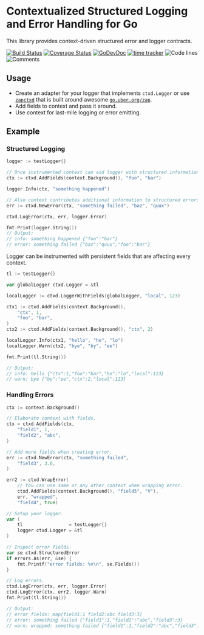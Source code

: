 # Contextualized Structured Logging and Error Handling for Go

This library provides context-driven structured error and logger contracts.

[![Build Status](https://github.com/bool64/ctxd/workflows/test/badge.svg)](https://github.com/bool64/ctxd/actions?query=branch%3Amaster+workflow%3Atest)
[![Coverage Status](https://codecov.io/gh/bool64/ctxd/branch/master/graph/badge.svg)](https://codecov.io/gh/bool64/ctxd)
[![GoDevDoc](https://img.shields.io/badge/dev-doc-00ADD8?logo=go)](https://pkg.go.dev/github.com/bool64/ctxd)
[![time tracker](https://wakatime.com/badge/github/bool64/ctxd.svg)](https://wakatime.com/badge/github/bool64/ctxd)
![Code lines](https://sloc.xyz/github/bool64/ctxd/?category=code)
![Comments](https://sloc.xyz/github/bool64/ctxd/?category=comments)

## Usage

* Create an adapter for your logger that implements `ctxd.Logger` or use [`zapctxd`](https://github.com/bool64/zapctxd)
that is built around awesome [`go.uber.org/zap`](https://pkg.go.dev/go.uber.org/zap).
* Add fields to context and pass it around.
* Use context for last-mile logging or error emitting.

## Example

### Structured Logging

```go
logger := testLogger{}

// Once instrumented context can aid logger with structured information.
ctx := ctxd.AddFields(context.Background(), "foo", "bar")

logger.Info(ctx, "something happened")

// Also context contributes additional information to structured errors.
err := ctxd.NewError(ctx, "something failed", "baz", "quux")

ctxd.LogError(ctx, err, logger.Error)

fmt.Print(logger.String())
// Output:
// info: something happened {"foo":"bar"}
// error: something failed {"baz":"quux","foo":"bar"}
```

Logger can be instrumented with persistent fields that are affecting every context.

```go
tl := testLogger{}

var globalLogger ctxd.Logger = &tl

localLogger := ctxd.LoggerWithFields(globalLogger, "local", 123)

ctx1 := ctxd.AddFields(context.Background(),
    "ctx", 1,
    "foo", "bar",
)
ctx2 := ctxd.AddFields(context.Background(), "ctx", 2)

localLogger.Info(ctx1, "hello", "he", "lo")
localLogger.Warn(ctx2, "bye", "by", "ee")

fmt.Print(tl.String())

// Output:
// info: hello {"ctx":1,"foo":"bar","he":"lo","local":123}
// warn: bye {"by":"ee","ctx":2,"local":123}
```

### Handling Errors

```go
ctx := context.Background()

// Elaborate context with fields.
ctx = ctxd.AddFields(ctx,
    "field1", 1,
    "field2", "abc",
)

// Add more fields when creating error.
err := ctxd.NewError(ctx, "something failed",
    "field3", 3.0,
)

err2 := ctxd.WrapError(
    // You can use same or any other context when wrapping error.
    ctxd.AddFields(context.Background(), "field5", "V"),
    err, "wrapped",
    "field4", true)

// Setup your logger.
var (
    tl                 = testLogger{}
    logger ctxd.Logger = &tl
)

// Inspect error fields.
var se ctxd.StructuredError
if errors.As(err, &se) {
    fmt.Printf("error fields: %v\n", se.Fields())
}

// Log errors.
ctxd.LogError(ctx, err, logger.Error)
ctxd.LogError(ctx, err2, logger.Warn)
fmt.Print(tl.String())

// Output:
// error fields: map[field1:1 field2:abc field3:3]
// error: something failed {"field1":1,"field2":"abc","field3":3}
// warn: wrapped: something failed {"field1":1,"field2":"abc","field3":3,"field4":true,"field5":"V"}
```


